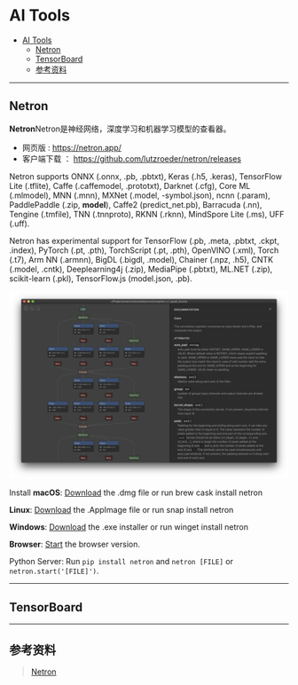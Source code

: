 # AI Tools
- [AI Tools](#ai-tools)
  - [Netron](#netron)
  - [TensorBoard](#tensorboard)
  - [参考资料](#参考资料)


---
## Netron
**Netron**Netron是神经网络，深度学习和机器学习模型的查看器。

- 网页版 : https://netron.app/    
- 客户端下载 ： https://github.com/lutzroeder/netron/releases    

Netron supports ONNX (.onnx, .pb, .pbtxt), Keras (.h5, .keras), TensorFlow Lite (.tflite), Caffe (.caffemodel, .prototxt), Darknet (.cfg), Core ML (.mlmodel), MNN (.mnn), MXNet (.model, -symbol.json), ncnn (.param), PaddlePaddle (.zip, __model__), Caffe2 (predict_net.pb), Barracuda (.nn), Tengine (.tmfile), TNN (.tnnproto), RKNN (.rknn), MindSpore Lite (.ms), UFF (.uff).    

Netron has experimental support for TensorFlow (.pb, .meta, .pbtxt, .ckpt, .index), PyTorch (.pt, .pth), TorchScript (.pt, .pth), OpenVINO (.xml), Torch (.t7), Arm NN (.armnn), BigDL (.bigdl, .model), Chainer (.npz, .h5), CNTK (.model, .cntk), Deeplearning4j (.zip), MediaPipe (.pbtxt), ML.NET (.zip), scikit-learn (.pkl), TensorFlow.js (model.json, .pb).   

![Netron](../img/netron_screenshot.png)    

Install
**macOS**: [Download](https://github.com/lutzroeder/netron/releases/latest) the .dmg file or run brew cask install netron

**Linux**: [Download](https://github.com/lutzroeder/netron/releases/latest) the .AppImage file or run snap install netron

**Windows**: [Download](https://github.com/lutzroeder/netron/releases/latest) the .exe installer or run winget install netron

**Browser**: [Start](https://netron.app/) the browser version.

Python Server: Run `pip install netron` and `netron [FILE]` or `netron.start('[FILE]')`.

---
## TensorBoard



---
## 参考资料
> [Netron](https://github.com/lutzroeder/netron)
